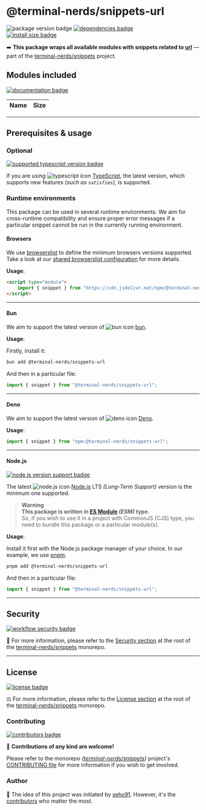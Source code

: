 # @terminal-nerds/snippets-url

![package version badge]
[![dependencies badge]][dependencies url]\
[![install size badge]][install size url]

➡️ **This package wraps all available modules with snippets related to [url]**
— part of the [terminal-nerds/snippets] project.

[url]: https://developer.mozilla.org/en-US/docs/Web/API/URL
[terminal-nerds/snippets]: https://github.com/terminal-nerds/snippets
[package version badge]: https://img.shields.io/npm/v/@terminal-nerds/snippets-url/latest?style=for-the-badge&logo=npm
[dependencies badge]: https://img.shields.io/librariesio/release/npm/@terminal-nerds/snippets-url?style=for-the-badge
[dependencies url]: https://libraries.io/npm/@terminal-nerds%2snippets-url
[install size badge]: https://packagephobia.com/badge?p=@terminal-nerds/snippets-url
[install size url]: https://packagephobia.com/result?p=@terminal-nerds/snippets-url

## Modules included

[![documentation badge]][documentation url]

[documentation badge]: https://img.shields.io/static/v1?color=informational&style=for-the-badge&label=documentation&message=jsdocs.io
[documentation url]: https://jsdocs.io/package/@terminal-nerds/snippets-url

<!-- prettier-sort-markdown-table -->

| Name | Size |
| ---- | ---- |

<!-- prettier-ignore-start -->
<!-- MODULES LINKS -->
[`@terminal-nerds/snippets-url/localhost`]: https://github.com/terminal-nerds/snippets/blob/main/packages/url/source/localhost/localhost.ts
[localhost size gzip badge]: https://badgen.net/badgesize/gzip/file-url/unpkg.com/@terminal-nerds/snippets-url/dist/localhost/localhost.js?label=gzip
[localhost size brotli badge]: https://badgen.net/badgesize/brotli/file-url/unpkg.com/@terminal-nerds/snippets-url/dist/localhost/localhost.js?label=brotli

[`@terminal-nerds/snippets-url/social-media`]: https://github.com/terminal-nerds/snippets/blob/main/packages/url/source/social-media/social-media.ts
[social-media size gzip badge]: https://badgen.net/badgesize/gzip/file-url/unpkg.com/@terminal-nerds/snippets-url/dist/social-media/social-media.js?label=gzip
[social-media size brotli badge]: https://badgen.net/badgesize/brotli/file-url/unpkg.com/@terminal-nerds/snippets-url/dist/social-media/social-media.js?label=brotli

[`@terminal-nerds/snippets-url/target`]: https://github.com/terminal-nerds/snippets/blob/main/packages/url/source/target/target.ts
[target size gzip badge]: https://badgen.net/badgesize/gzip/file-url/unpkg.com/@terminal-nerds/snippets-url/dist/target/target.js?label=gzip
[target size brotli badge]: https://badgen.net/badgesize/brotli/file-url/unpkg.com/@terminal-nerds/snippets-url/dist/target/target.js?label=brotli

[`@terminal-nerds/snippets-url/schema`]: https://github.com/terminal-nerds/snippets/blob/main/packages/url/source/schema/schema.ts
[schema size gzip badge]: https://badgen.net/badgesize/gzip/file-url/unpkg.com/@terminal-nerds/snippets-url/dist/schema/schema.js?label=gzip
[schema size brotli badge]: https://badgen.net/badgesize/brotli/file-url/unpkg.com/@terminal-nerds/snippets-url/dist/schema/schema.js?label=brotli
<!-- prettier-ignore-end -->

---

## Prerequisites & usage

### Optional

[![supported typescript version badge]][typescript]

[typescript]: https://typescriptlang.org/
[typescript icon]: https://api.iconify.design/logos/typescript-icon.svg
[supported typescript version badge]: https://img.shields.io/github/package-json/dependency-version/terminal-nerds/snippets/peer/typescript?filename=packages%2Ftypescript%2Fpackage.json&logo=typescript&style=for-the-badge&label=typescript

If you are using ![typescript icon] [TypeScript],
the latest version, which supports new features _(such as `satisfies`)_, is supported.

### Runtime environments

This package can be used in several runtime environments.
We aim for cross-runtime compatibility and ensure proper error messages
if a particular snippet cannot be run in the currently running environment.

#### Browsers

We use [browserslist] to define the minimum browsers versions supported.\
Take a look at our [shared browserslist configuration] for more details.

[browserslist]: https://github.com/browserslist/browserslist
[shared browserslist configuration]: https://github.com/terminal-nerds/configs/blob/main/packages/browserslist/source/browsers.ts

**Usage**:

```html
<script type="module">
	import { snippet } from "https://cdn.jsdelivr.net/npm/@terminal-nerds/snippets-url";
</script>
```

---

#### Bun

We aim to support the latest version of ![bun icon] [bun].

**Usage**:

Firstly, install it:

```sh
bun add @terminal-nerds/snippets-url
```

And then in a particular file:

```js
import { snippet } from "@terminal-nerds/snippets-url";
```

[bun]: https://bun.sh/
[bun icon]: https://api.iconify.design/logos/bun.svg

---

#### Deno

We aim to support the latest version of ![deno icon] [Deno].

**Usage**:

```ts
import { snippet } from "npm:@terminal-nerds/snippets-url";
```

[deno]: https://deno.land/
[deno icon]: https://api.iconify.design/logos/deno.svg

---

#### Node.js

[![node.js version support badge]][node.js]

The latest ![node.js icon] [Node.js] LTS _(Long-Term Support)_ version is the minimum one supported.

> **Warning**\
> **This package is written in [ES Module] _(ESM)_ type.**\
> So, if you wish to use it in a project with CommonJS (CJS) type, you need to bundle this package or a particular module(s).

**Usage**:

Install it first with the Node.js package manager of your choice. In our example, we use [pnpm].

```sh
pnpm add @terminal-nerds/snippets-url
```

And then in a particular file:

```js
import { snippet } from "@terminal-nerds/snippets-url";
```

[ES Module]: https://www.freecodecamp.org/news/javascript-es-modules-and-module-bundlers
[pnpm]: https://pnpm.io
[node.js]: https://nodejs.org/en/
[node.js icon]: https://api.iconify.design/logos/nodejs-icon.svg
[node.js version support badge]: https://img.shields.io/node/v-lts/@terminal-nerds/snippets?style=for-the-badge&logo=nodedotjs

---

## Security

[![workflow security badge]][security policy]

🔐 For more information, please refer to the [Security section] at the root of
the [terminal-nerds/snippets] monorepo.

[workflow security badge]: https://img.shields.io/github/actions/workflow/status/terminal-nerds/snippets/maintenance.yml?label=Security&logo=github&style=for-the-badge&branch=main
[security section]: https://github.com/terminal-nerds/snippets#security
[security policy]: https://github.com/terminal-nerds/snippets/security/policy

---

## License

[![license badge]][license]

⚖️ For more information, please refer to the [License section] at the root of the [terminal-nerds/snippets] monorepo.

[license]: https://github.com/terminal-nerds/snippets/blob/main/LICENSE.md
[license badge]: https://img.shields.io/github/license/terminal-nerds/snippets?style=for-the-badge
[license section]: https://github.com/terminal-nerds/snippets#License

### Contributing

[![contributors badge]][contributors url]

🤝 **Contributions of any kind are welcome!**

Please refer to the monorepo _([terminal-nerds/snippets])_ project's [CONTRIBUTING file] for more information
if you wish to get involved.

[contributing file]: https://github.com/terminal-nerds/snippets/blob/main/.github/CONTRIBUTING.md
[contributors badge]: https://img.shields.io/github/contributors/terminal-nerds/snippets?style=for-the-badge
[contributors url]: https://github.com/terminal-nerds/snippets#contributors

### Author

🎉 The idea of this project was initiated by [xeho91]. However, it's the [contributors] who matter the most.

[contributors]: https://github.com/terminal-nerds/snippets/blob/main/README.md#project-contributors
[xeho91]: https://github.com/xeho91
